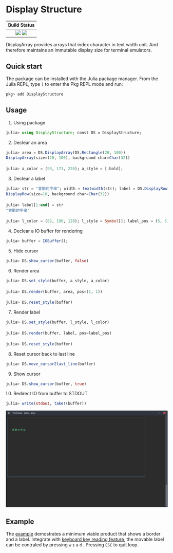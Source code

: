 # Display Structure

| **Build Status**                                              |
|:-------------------------------------------------------------:|
| [![][travis-img]][travis-url] [![][codecov-img]][codecov-url] |

[travis-img]: https://travis-ci.com/foldfelis/DisplayStructure.jl.svg?branch=master

[travis-url]: https://travis-ci.com/github/foldfelis/DisplayStructure.jl

[codecov-img]: https://codecov.io/gh/foldfelis/DisplayStructure.jl/branch/master/graph/badge.svg

[codecov-url]: https://codecov.io/gh/foldfelis/DisplayStructure.jl

DisplayArray provides arrays that index character in text width unit. And therefore maintains an immutable display size for terminal emulators.

## Quick start

The package can be installed with the Julia package manager.
From the Julia REPL, type `]` to enter the Pkg REPL mode and run:

```julia
pkg> add DisplayStructure
```

## Usage

1. Using package

```julia
julia> using DisplayStructure; const DS = DisplayStructure;
```

2. Declear an area

```julia
julia> area = DS.DisplayArray(DS.Rectangle(20, 100))
DisplayArray(size=(20, 100), background char=Char(32))

julia> a_color = (93, 173, 226); a_style = [:bold];
```

3. Declear a label

```julia
julia> str = "會動的字串"; width = textwidth(str); label = DS.DisplayRow(width)
DisplayRow(size=10, background char=Char(32))

julia> label[1:end] = str
"會動的字串"

julia> l_color = (82, 190, 128); l_style = Symbol[]; label_pos = (5, 5);
```

4. Declear a IO buffer for rendering

```julia
julia> buffer = IOBuffer();
```

5. Hide cursor

```julia
julia> DS.show_cursor(buffer, false)
```

6. Render area

```julia
julia> DS.set_style(buffer, a_style, a_color)

julia> DS.render(buffer, area, pos=(1, 1))

julia> DS.reset_style(buffer)
```

7. Render label

```julia
julia> DS.set_style(buffer, l_style, l_color)

julia> DS.render(buffer, label, pos=label_pos)

julia> DS.reset_style(buffer)
```

8. Reset cursor back to last line

```julia
julia> DS.move_cursor2last_line(buffer)
```

9. Show cursor

```julia
julia> DS.show_cursor(buffer, true)
```

10. Redirect IO from buffer to STDOUT

```julia
julia> write(stdout, take!(buffer))
```

![](gallery/usage.png)

## Example

The [example](example/example.jl) demostrates a minimum viable product
that shows a border and a label.
Integrate with
[keyboard key reading feature](https://gist.github.com/foldfelis/375dc13b2d3be792fdf029466d7761d0),
the movable label can be contraled by pressing `w` `s` `a` `d` .
Pressing `ESC` to quit loop.

